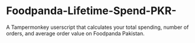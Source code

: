 # Foodpanda-Lifetime-Spend-PKR-
A Tampermonkey userscript that calculates your total spending, number of orders, and average order value on Foodpanda Pakistan.
